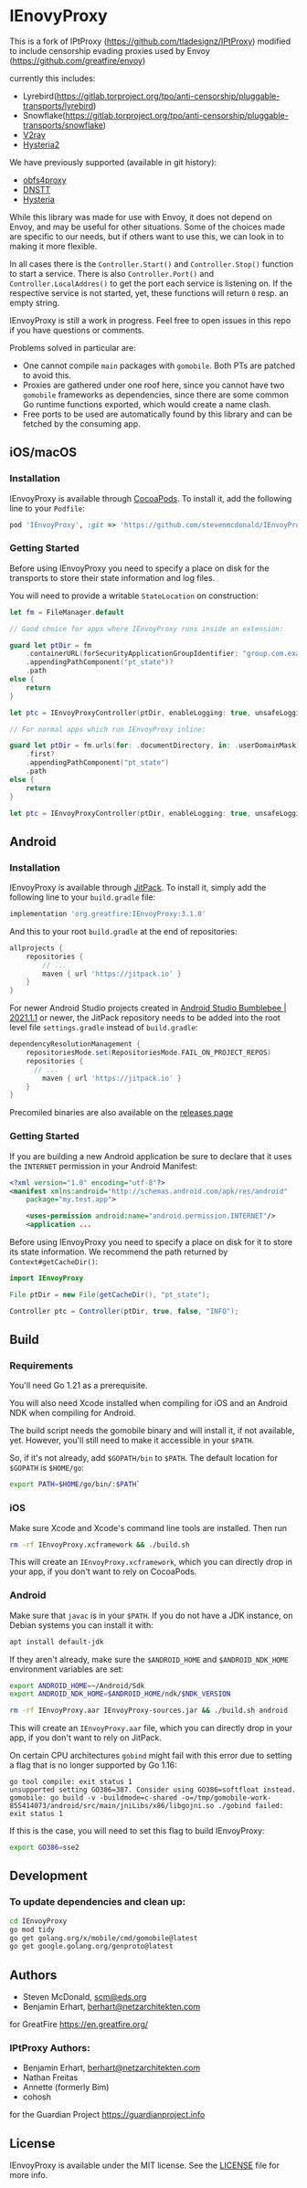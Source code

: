 # IEnovyProxy

This is a fork of IPtProxy (https://github.com/tladesignz/IPtProxy) modified to include censorship evading proxies used by Envoy (https://github.com/greatfire/envoy)

currently this includes:

* Lyrebird(https://gitlab.torproject.org/tpo/anti-censorship/pluggable-transports/lyrebird)
* Snowflake(https://gitlab.torproject.org/tpo/anti-censorship/pluggable-transports/snowflake)
* [V2ray](https://github.com/v2fly/v2ray-core)
* [Hysteria2](https://github.com/apernet/hysteria.git)

We have previously supported (available in git history):

* [obfs4proxy](https://github.com/Yawning/obfs4)
* [DNSTT](https://www.bamsoftware.com/software/dnstt/)
* [Hysteria](https://github.com/HyNetwork/hysteria)


While this library was made for use with Envoy, it does not depend on Envoy, and may be useful for other situations. 
Some of the choices made are specific to our needs, but if others want to use this, we can look in to making it more flexible.

In all cases there is the `Controller.Start()` and `Controller.Stop()` function to start a service. 
There is also `Controller.Port()` and `Controller.LocalAddres()` to get the port each service is listening on.
If the respective service is not started, yet, these functions will return `0` resp. an empty string.

IEnvoyProxy is still a work in progress. Feel free to open issues in this repo if you have questions or comments.

Problems solved in particular are:

- One cannot compile `main` packages with `gomobile`. Both PTs are patched
  to avoid this.
- Proxies are gathered under one roof here, since you cannot have two
  `gomobile` frameworks as dependencies, since there are some common Go
  runtime functions exported, which would create a name clash.
- Free ports to be used are automatically found by this library and can be fetched by the
  consuming app. 

## iOS/macOS

### Installation

IEnvoyProxy is available through [CocoaPods](https://cocoapods.org). To install
it, add the following line to your `Podfile`:

```ruby
pod 'IEnvoyProxy', :git => 'https://github.com/stevenmcdonald/IEnvoyProxy.git', :tag => '3.1.0'
```

### Getting Started

Before using IEnvoyProxy you need to specify a place on disk for the transports
to store their state information and log files.

You will need to provide a writable `StateLocation` on construction:

```swift
let fm = FileManager.default

// Good choice for apps where IEnvoyProxy runs inside an extension:

guard let ptDir = fm
    .containerURL(forSecurityApplicationGroupIdentifier: "group.com.example.app")? 
    .appendingPathComponent("pt_state")?
    .path
else {
    return
}

let ptc = IEnvoyProxyController(ptDir, enableLogging: true, unsafeLogging: false, logLevel: "INFO")

// For normal apps which run IEnvoyProxy inline:

guard let ptDir = fm.urls(for: .documentDirectory, in: .userDomainMask)
    .first?
    .appendingPathComponent("pt_state")
    .path 
else {
    return
}

let ptc = IEnvoyProxyController(ptDir, enableLogging: true, unsafeLogging: false, logLevel: "INFO")
```

## Android 

### Installation

IEnvoyProxy is available through [JitPack](https://jitpack.io). To install
it, simply add the following line to your `build.gradle` file:

```groovy
implementation 'org.greatfire:IEnvoyProxy:3.1.0'
```

And this to your root `build.gradle` at the end of repositories:

```groovy
allprojects {
	repositories {
		// ...
		maven { url 'https://jitpack.io' }
	}
}
```

For newer Android Studio projects created in 
[Android Studio Bumblebee | 2021.1.1](https://developer.android.com/studio/preview/features?hl=hu#settings-gradle) 
or newer</a>, the JitPack repository needs to be added into the root level file `settings.gradle` 
instead of `build.gradle`:

```groovy
dependencyResolutionManagement {
    repositoriesMode.set(RepositoriesMode.FAIL_ON_PROJECT_REPOS)
    repositories {
	  // ...
        maven { url 'https://jitpack.io' }
    }
}
```

Precomiled binaries are also available on the [releases page](https://github.com/stevenmcdonald/IEnvoyProxy/releases)

### Getting Started

If you are building a new Android application be sure to declare that it uses the
`INTERNET` permission in your Android Manifest:

```xml
<?xml version="1.0" encoding="utf-8"?>
<manifest xmlns:android="http://schemas.android.com/apk/res/android"
    package="my.test.app">

    <uses-permission android:name="android.permission.INTERNET"/>
    <application ...

```

Before using IEnvoyProxy you need to specify a place on disk for it to store its state
information. We recommend the path returned by `Context#getCacheDir()`:

```java
import IEnvoyProxy

File ptDir = new File(getCacheDir(), "pt_state");

Controller ptc = Controller(ptDir, true, false, "INFO");
```


## Build

### Requirements

You'll need Go 1.21 as a prerequisite.

You will also need Xcode installed when compiling for iOS and an Android NDK
when compiling for Android.

The build script needs the gomobile binary and will install it, if not available, yet.
However, you'll still need to make it accessible in your `$PATH`.

So, if it's not already, add `$GOPATH/bin` to `$PATH`. The default location 
for `$GOPATH` is `$HOME/go`: 

```bash
export PATH=$HOME/go/bin/:$PATH` 
```

### iOS

Make sure Xcode and Xcode's command line tools are installed. Then run

```bash
rm -rf IEnvoyProxy.xcframework && ./build.sh
```

This will create an `IEnvoyProxy.xcframework`, which you can directly drop in your app,
if you don't want to rely on CocoaPods.

### Android

Make sure that `javac` is in your `$PATH`. If you do not have a JDK instance, on Debian systems you can install it with: 

```bash
apt install default-jdk 
````

If they aren't already, make sure the `$ANDROID_HOME` and `$ANDROID_NDK_HOME` 
environment variables are set:

```bash
export ANDROID_HOME=~/Android/Sdk
export ANDROID_NDK_HOME=$ANDROID_HOME/ndk/$NDK_VERSION

rm -rf IEnvoyProxy.aar IEnvoyProxy-sources.jar && ./build.sh android
```

This will create an `IEnvoyProxy.aar` file, which you can directly drop in your app, 
if you don't want to rely on JitPack.

On certain CPU architectures `gobind` might fail with this error due to setting
a flag that is no longer supported by Go 1.16:

```
go tool compile: exit status 1
unsupported setting GO386=387. Consider using GO386=softfloat instead.
gomobile: go build -v -buildmode=c-shared -o=/tmp/gomobile-work-855414073/android/src/main/jniLibs/x86/libgojni.so ./gobind failed: exit status 1
```

If this is the case, you will need to set this flag to build IEnvoyProxy:

```bash
export GO386=sse2
``` 

## Development

### To update dependencies and clean up:
```bash
cd IEnvoyProxy
go mod tidy
go get golang.org/x/mobile/cmd/gomobile@latest
go get google.golang.org/genproto@latest
```

## Authors

- Steven McDonald, scm@eds.org
- Benjamin Erhart, berhart@netzarchitekten.com

for GreatFire https://en.greatfire.org/

### IPtProxy Authors:

- Benjamin Erhart, berhart@netzarchitekten.com
- Nathan Freitas
- Annette (formerly Bim)
- cohosh

for the Guardian Project https://guardianproject.info

## License

IEnvoyProxy is available under the MIT license. See the [LICENSE](LICENSE) file for more info.
